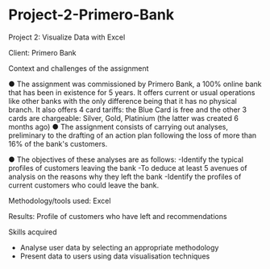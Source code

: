 # Project-2-Primero-Bank

Project 2: Visualize Data with Excel

Client: Primero Bank

Context and challenges of the assignment

● The assignment was commissioned by Primero Bank, a 100% online bank that has been in existence for 5 years. It offers current or usual operations like other banks with the only difference being that it has no physical branch.
It also offers 4 card tariffs: the Blue Card is free and the other 3 cards are chargeable: Silver, Gold, Platinium (the latter was created 6 months ago)
● The assignment consists of carrying out analyses, preliminary to the drafting of an action plan following the loss of more than 16% of the bank's customers.

● The objectives of these analyses are as follows:
-Identify the typical profiles of customers leaving the bank
-To deduce at least 5 avenues of analysis on the reasons why they left the bank
-Identify the profiles of current customers who could leave the bank. 

Methodology/tools used: Excel

Results: Profile of customers who have left and recommendations

Skills acquired
- Analyse user data by selecting an appropriate methodology
- Present data to users using data visualisation techniques






